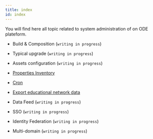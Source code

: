 ```yaml
---
title: index
id: index
---
```

You will find here all topic related to system administration of on ODE plateform.

-   Build & Composition (`writing in progress`)

-   Typical upgrade (`writing in progress`)

-   Assets configuration (`writing in progress`)

-   [Properties Inventory](advanced-topics/properties-inventory)

-   [Cron](advanced-topics/cron)

-   [Export educational network data](advanced-topics/export)

-   Data Feed (`writing in progress`)

-   SSO (`writing in progress`)

-   Identity Federation (`writing in progress`)

-   Multi-domain (`writing in progress`)


